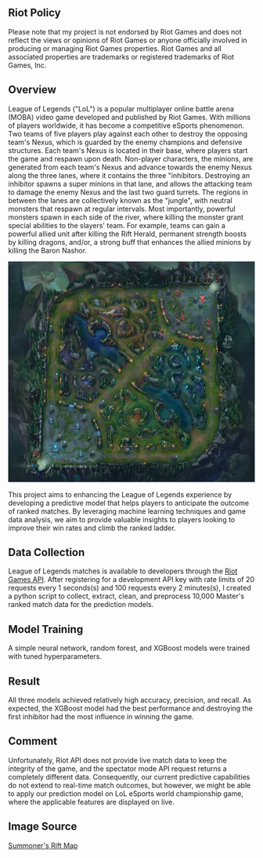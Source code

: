## Riot Policy

Please note that my project is not endorsed by Riot Games and does not reflect the views or opinions of Riot Games or anyone officially involved in producing or managing Riot Games properties. Riot Games and all associated properties are trademarks or registered trademarks of Riot Games, Inc.

## Overview
League of Legends ("LoL") is a popular multiplayer online battle arena (MOBA) video game developed and published by Riot Games. With millions of players worldwide, it has become a competitive eSports phenomenon. Two teams of five players play against each other to destroy the opposing team's Nexus, which is guarded by the enemy champions and defensive structures. Each team's Nexus is located in their base, where players start the game and respawn upon death. Non-player characters, the minions, are generated from each team's Nexus and advance towards the enemy Nexus along the three lanes, where it contains the three "inhibitors. Destroying an inhibitor spawns a super minions in that lane, and allows the attacking team to damage the enemy Nexus and the last two guard turrets. The regions in between the lanes are collectively known as the "jungle", with neutral monsters that respawn at regular intervals. Most importantly, powerful monsters spawn in each side of the river, where killing the monster grant special abilities to the slayers' team. For example, teams can gain a powerful allied unit after killing the Rift Herald, permanent strength boosts by killing dragons, and/or, a strong buff that enhances the allied minions by killing the Baron Nashor.

<p align="center">
  <img src="https://raw.githubusercontent.com/sanghoonmaeng/league_of_legend_prediction/master/Summoner-Rift-Map.webp" alt="League of Legends Game Map" width="800" height="450">
</p>

This project aims to enhancing the League of Legends experience by developing a predictive model that helps players to anticipate the outcome of ranked matches. By leveraging machine learning techniques and game data analysis, we aim to provide valuable insights to players looking to improve their win rates and climb the ranked ladder.

## Data Collection
League of Legends matches is available to developers through the [Riot Games API](https://developer.riotgames.com/docs/lol). After registering for a development API key with rate limits of 20 requests every 1 seconds(s) and 100 requests every 2 minutes(s), I created a python script to collect, extract, clean, and preprocess 10,000 Master's ranked match data for the prediction models. 

## Model Training
A simple neural network, random forest, and XGBoost models were trained with tuned hyperparameters.

## Result
All three models achieved relatively high accuracy, precision, and recall. As expected, the XGBoost model had the best performance and destroying the first inhibitor had the most influence in winning the game.

## Comment
Unfortunately, Riot API does not provide live match data to keep the integrity of the game, and the spectator mode API request returns a completely different data. Consequently, our current predictive capabilities do not extend to real-time match outcomes, but however, we might be able to apply our prediction model on LoL eSports world championship game, where the applicable features are displayed on live. 

## Image Source
[Summoner's Rift Map](https://riftfeed.gg/guides/league-of-legends-maps-a-fundamental-guide)
